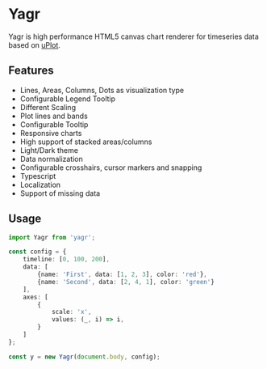 # Yagr

Yagr is high performance HTML5 canvas chart renderer for timeseries data based on [uPlot](https://github.com/leeoniya/uPlot). 

## Features

 - Lines, Areas, Columns, Dots as visualization type
 - Configurable Legend Tooltip 
 - Different Scaling
 - Plot lines and bands
 - Configurable Tooltip
 - Responsive charts
 - High support of stacked areas/columns
 - Light/Dark theme
 - Data normalization
 - Configurable crosshairs, cursor markers and snapping
 - Typescript
 - Localization
 - Support of missing data

## Usage 

```ts
import Yagr from 'yagr';

const config = {
    timeline: [0, 100, 200],
    data: [
        {name: 'First', data: [1, 2, 3], color: 'red'},
        {name: 'Second', data: [2, 4, 1], color: 'green'}
    ],
    axes: [
        {
            scale: 'x',
            values: (_, i) => i,
        }
    ]
};

const y = new Yagr(document.body, config);
```
